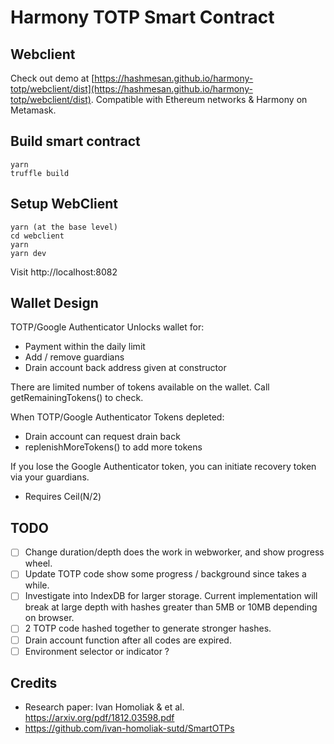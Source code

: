 # Harmony TOTP Smart Contract 

## Webclient

Check out demo at [https://hashmesan.github.io/harmony-totp/webclient/dist](https://hashmesan.github.io/harmony-totp/webclient/dist). 
Compatible with Ethereum networks & Harmony on Metamask.

## Build smart contract

```
yarn
truffle build
```

## Setup WebClient

```
yarn (at the base level)
cd webclient
yarn
yarn dev
```

Visit http://localhost:8082

## Wallet Design

TOTP/Google Authenticator Unlocks wallet for:
* Payment within the daily limit
* Add / remove guardians
* Drain account back address given at constructor

There are limited number of tokens available on the wallet. Call getRemainingTokens() to check. 

When TOTP/Google Authenticator Tokens depleted:
* Drain account can request drain back
* replenishMoreTokens() to add more tokens

If you lose the Google Authenticator token, you can initiate recovery token via your guardians.
* Requires Ceil(N/2) 

## TODO 

- [ ] Change duration/depth does the work in webworker, and show progress wheel.
- [ ] Update TOTP code show some progress / background since takes a while.
- [ ] Investigate into IndexDB for larger storage. Current implementation will break at large depth with hashes greater than 5MB or 10MB depending on browser.
- [ ] 2 TOTP code hashed together to generate stronger hashes.
- [ ] Drain account function after all codes are expired.
- [ ] Environment selector or indicator ?

## Credits

* Research paper: Ivan Homoliak & et al. https://arxiv.org/pdf/1812.03598.pdf
* https://github.com/ivan-homoliak-sutd/SmartOTPs